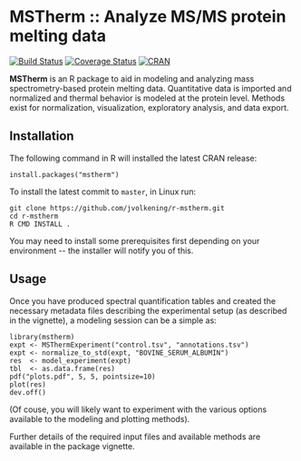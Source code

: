MSTherm :: Analyze MS/MS protein melting data
=======

[![Build Status](https://travis-ci.org/jvolkening/r-mstherm.svg?branch=master)](https://travis-ci.org/jvolkening/r-mstherm)
[![Coverage Status](https://coveralls.io/repos/github/jvolkening/r-mstherm/badge.svg?branch=master)](https://coveralls.io/github/jvolkening/r-mstherm?branch=master)
[![CRAN](https://img.shields.io/cran/v/mstherm.svg)](https://cran.r-project.org/package=mstherm)


**MSTherm** is an R package to aid in modeling and analyzing mass
spectrometry-based protein melting data. Quantitative data is imported and
normalized and thermal behavior is modeled at the protein level. Methods exist
for normalization, visualization, exploratory analysis, and data export.

Installation
------------

The following command in R will installed the latest CRAN release:

    install.packages("mstherm")

To install the latest commit to `master`, in Linux run:

    git clone https://github.com/jvolkening/r-mstherm.git
    cd r-mstherm
    R CMD INSTALL .

You may need to install some prerequisites first depending on your environment
-- the installer will notify you of this.

Usage
-----

Once you have produced spectral quantification tables and created the
necessary metadata files describing the experimental setup (as described in
the vignette), a modeling session can be a simple as:

```
library(mstherm)
expt <- MSThermExperiment("control.tsv", "annotations.tsv")
expt <- normalize_to_std(expt, "BOVINE_SERUM_ALBUMIN")
res  <- model_experiment(expt)
tbl  <- as.data.frame(res)
pdf("plots.pdf", 5, 5, pointsize=10)
plot(res)
dev.off()
```

(Of couse, you will likely want to experiment with the various options
available to the modeling and plotting methods).

Further details of the required input files and available methods are
available in the package vignette.
